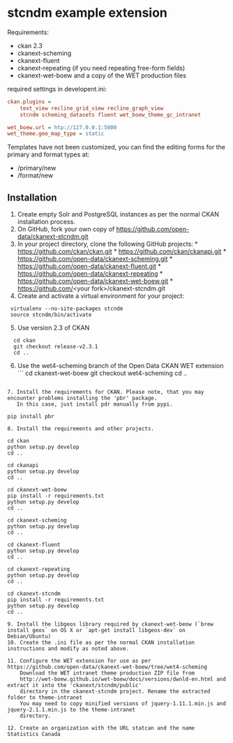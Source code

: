 # stcndm example extension

Requirements:
* ckan 2.3
* ckanext-scheming
* ckanext-fluent
* ckanext-repeating (if you need repeating free-form fields)
* ckanext-wet-boew and a copy of the WET production files

required settings in developent.ini:
```ini
ckan.plugins =
    text_view recline_grid_view recline_graph_view
    stcndm scheming_datasets fluent wet_boew_theme_gc_intranet

wet_boew.url = htp://127.0.0.1:5000
wet_theme.geo_map_type = static
```

Templates have not been customized, you can find the editing forms
for the primary and format types at:
* /primary/new
* /format/new


## Installation

  1. Create empty Solr and PostgreSQL instances as per the normal CKAN installation process.
  2. On GitHub, fork your own copy of https://github.com/open-data/ckanext-stcndm.git
  3. In your project directory, clone the following GitHub projects:
    *  https://github.com/ckan/ckan.git
    *  https://github.com/ckan/ckanapi.git
    *  https://github.com/open-data/ckanext-scheming.git
    *  https://github.com/open-data/ckanext-fluent.git
    *  https://github.com/open-data/ckanext-repeating
    *  https://github.com/open-data/ckanext-wet-boew.git
    *  https://github.com/<your fork&gt;/ckanext-stcndm.git
  4. Create and activate a virtual environment for your project:
  ```
   virtualenv --no-site-packages stcndm
   source stcndm/bin/activate
  ```
  5. Use version 2.3 of CKAN
  ```
    cd ckan
    git checkout release-v2.3.1
    cd ..
  ```
  
  6. Use the wet4-scheming branch of the Open Data CKAN WET extension
    ```
    cd ckanext-wet-boew
    git checkout wet4-scheming
    cd ..
  ```
  
  7. Install the requirements for CKAN. Please note, that you may encounter problems installing the 'pbr' package.
     In this case, just install pdr manually from pypi.
  ```
    pip install pbr
  ```     
  8. Install the requirements and other projects.
  
  ```
    
    cd ckan
    python setup.py develop
    cd ..
    
    cd ckanapi
    python setup.py develop
    cd ..
    
    cd ckanext-wet-boew
    pip install -r requirements.txt
    python setup.py develop
    cd ..
    
    cd ckanext-scheming
    python setup.py develop
    cd ..
    
    cd ckanext-fluent
    python setup.py develop
    cd ..
    
    cd ckanext-repeating
    python setup.py develop
    cd ..

    cd ckanext-stcndm
    pip install -r requirements.txt
    python setup.py develop
    cd ..
  ``` 
  9. Install the libgeos library required by ckanext-wet-beow (`brew install geos` on OS X or `apt-get install libgeos-dev` on Debian/Ubuntu)
  10. Create the .ini file as per the normal CKAN installation instructions and modify as noted above.
  
  11. Configure the WET extension for use as per https://github.com/open-data/ckanext-wet-boew/tree/wet4-scheming
      Download the WET intranet theme production ZIP file from 
      http://wet-boew.github.io/wet-boew/docs/versions/dwnld-en.html and extract it into the 'ckanext/stcndm/public'
      directory in the ckanext-stcndm project. Rename the extracted folder to theme-intranet
      You may need to copy minified versions of jquery-1.11.1.min.js and jquery-2.1.1.min.js to the theme-intranet
      directory.
  
  12. Create an organization with the URL statcan and the name Statistics Canada

    
